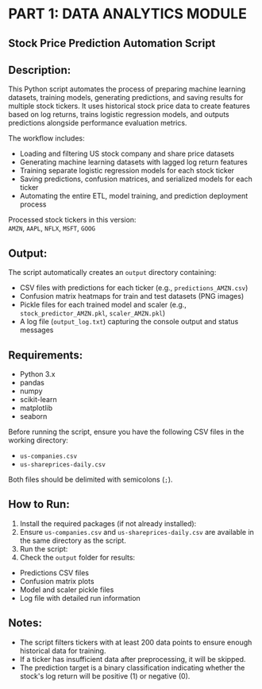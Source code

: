 PART 1: DATA ANALYTICS MODULE
===========

Stock Price Prediction Automation Script
----------------------------------------

Description:
-------------
This Python script automates the process of preparing machine learning datasets, training models, generating predictions, and saving results for multiple stock tickers. It uses historical stock price data to create features based on log returns, trains logistic regression models, and outputs predictions alongside performance evaluation metrics.

The workflow includes:
- Loading and filtering US stock company and share price datasets
- Generating machine learning datasets with lagged log return features
- Training separate logistic regression models for each stock ticker
- Saving predictions, confusion matrices, and serialized models for each ticker
- Automating the entire ETL, model training, and prediction deployment process

Processed stock tickers in this version:  
`AMZN`, `AAPL`, `NFLX`, `MSFT`, `GOOG`

Output:
--------
The script automatically creates an `output` directory containing:
- CSV files with predictions for each ticker (e.g., `predictions_AMZN.csv`)
- Confusion matrix heatmaps for train and test datasets (PNG images)
- Pickle files for each trained model and scaler (e.g., `stock_predictor_AMZN.pkl`, `scaler_AMZN.pkl`)
- A log file (`output_log.txt`) capturing the console output and status messages

Requirements:
--------------
- Python 3.x
- pandas
- numpy
- scikit-learn
- matplotlib
- seaborn

Before running the script, ensure you have the following CSV files in the working directory:
- `us-companies.csv`  
- `us-shareprices-daily.csv`  

Both files should be delimited with semicolons (`;`).

How to Run:
------------
1. Install the required packages (if not already installed):
2. Ensure `us-companies.csv` and `us-shareprices-daily.csv` are available in the same directory as the script.
3. Run the script:
4. Check the `output` folder for results:
- Predictions CSV files
- Confusion matrix plots
- Model and scaler pickle files
- Log file with detailed run information

Notes:
-------
- The script filters tickers with at least 200 data points to ensure enough historical data for training.
- If a ticker has insufficient data after preprocessing, it will be skipped.
- The prediction target is a binary classification indicating whether the stock's log return will be positive (1) or negative (0).


